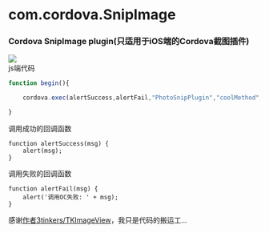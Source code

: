 # com.cordova.SnipImage
### Cordova SnipImage plugin(只适用于iOS端的Cordova截图插件)

![](https://github.com/polvae/SnipImage/blob/master/PlayerRecord.gif) <br>
js端代码
```js
function begin(){

    cordova.exec(alertSuccess,alertFail,"PhotoSnipPlugin","coolMethod",["camera","1"]);

}
```
调用成功的回调函数
```
function alertSuccess(msg) {
    alert(msg);
}
```


调用失败的回调函数
```
function alertFail(msg) {
    alert('调用OC失败: ' + msg);
}
```
感谢[作者3tinkers/TKImageView](https://github.com/3tinkers/TKImageView)，我只是代码的搬运工...
